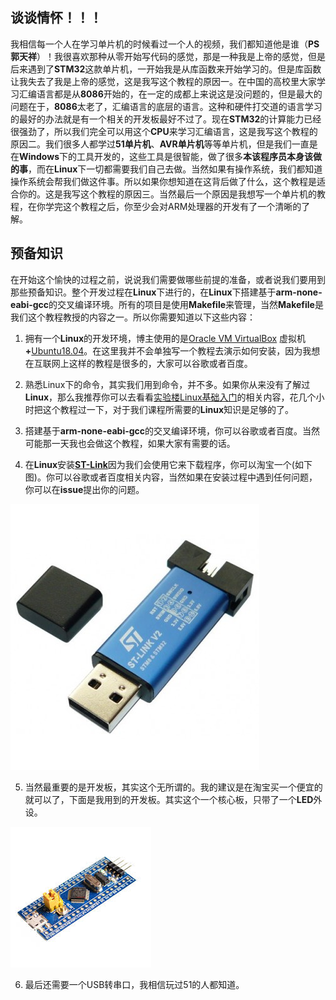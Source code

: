 ## 谈谈情怀！！！

我相信每一个人在学习单片机的时候看过一个人的视频，我们都知道他是谁（**PS郭天祥**）！我很喜欢那种从零开始写代码的感觉，那是一种我是上帝的感觉，但是后来遇到了**STM32**这款单片机，一开始我是从库函数来开始学习的。但是库函数让我失去了我是上帝的感觉，这是我写这个教程的原因一。在中国的高校里大家学习汇编语言都是从**8086**开始的，在一定的成都上来说这是没问题的，但是最大的问题在于，**8086**太老了，汇编语言的底层的语言。这种和硬件打交道的语言学习的最好的办法就是有一个相关的开发板最好不过了。现在**STM32**的计算能力已经很强劲了，所以我们完全可以用这个**CPU**来学习汇编语言，这是我写这个教程的原因二。我们很多人都学过**51单片机**、**AVR单片机**等等单片机，但是我们一直是在**Windows**下的工具开发的，这些工具是很智能，做了很多**本该程序员本身该做的事**，而在**Linux**下一切都需要我们自己去做。当然如果有操作系统，我们都知道操作系统会帮我们做这件事。所以如果你想知道在这背后做了什么，这个教程是适合你的。这是我写这个教程的原因三。当然最后一个原因是我想写一个单片机的教程，在你学完这个教程之后，你至少会对ARM处理器的开发有了一个清晰的了解。

## 预备知识

在开始这个愉快的过程之前，说说我们需要做哪些前提的准备，或者说我们要用到那些预备知识。整个开发过程在**Linux**下进行的，在**Linux**下搭建基于**arm-none-eabi-gcc**的交叉编译环境。所有的项目是使用**Makefile**来管理，当然**Makefile**是我们这个教程教授的内容之一。所以你需要知道以下这些内容：

1. 拥有一个**Linux**的开发环境，博主使用的是[Oracle VM VirtualBox](https://www.virtualbox.org/) 虚拟机 **+**[Ubuntu18.04](https://www.ubuntu.com/download/desktop)。在这里我并不会单独写一个教程去演示如何安装，因为我想在互联网上这样的教程是很多的，大家可以谷歌或者百度。

2. 熟悉Linux下的命令，其实我们用到命令，并不多。如果你从来没有了解过**Linux**，那么我推荐你可以去看看[实验楼Linux基础入门](https://www.shiyanlou.com/courses/1)的相关内容，花几个小时把这个教程过一下，对于我们课程所需要的**Linux**知识是足够的了。

3. 搭建基于**arm-none-eabi-gcc**的交叉编译环境，你可以谷歌或者百度。当然可能那一天我也会做这个教程，如果大家有需要的话。

4. 在**Linux**安装[**ST-Link**](https://github.com/jehoffmann/stlink)因为我们会使用它来下载程序，你可以淘宝一个(如下图)。你可以谷歌或者百度相关内容，当然如果在安装过程中遇到任何问题，你可以在**issue**提出你的问题。

![ST-LINK-V2](https://github.com/Artisanate/STM32_ARM_GCC/blob/master/docs/picture/ST-LINK-V2.jpg?raw=true)

5. 当然最重要的是开发板，其实这个无所谓的。我的建议是在淘宝买一个便宜的就可以了，下面是我用到的开发板。其实这个一个核心板，只带了一个**LED**外设。

![STM32F103C8T6核心板](https://github.com/Artisanate/STM32_ARM_GCC/blob/master/docs/picture/STM32F103C8T6.jpg?raw=true)

6. 最后还需要一个USB转串口，我相信玩过51的人都知道。
